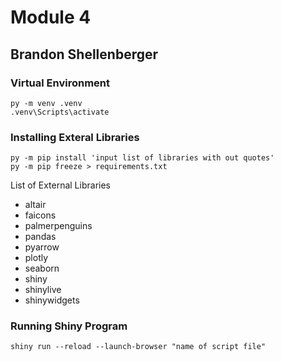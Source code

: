 # Module 4
## Brandon Shellenberger

### Virtual Environment
```shell
py -m venv .venv
.venv\Scripts\activate
```

### Installing Exteral Libraries
```shell
py -m pip install 'input list of libraries with out quotes'
py -m pip freeze > requirements.txt
```
List of External Libraries<br>
-  altair
-  faicons
-  palmerpenguins
-  pandas
-  pyarrow
-  plotly
-  seaborn
-  shiny
-  shinylive
-  shinywidgets

### Running Shiny Program
```shell
shiny run --reload --launch-browser "name of script file"
```
